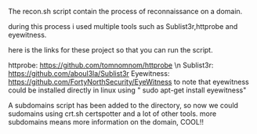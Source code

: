 The recon.sh script contain the process of reconnaissance on a domain.

during this process i used multiple tools such as Sublist3r,httprobe and eyewitness.

here is the links for these project so that you can run the script.

httprobe: https://github.com/tomnomnom/httprobe \n
Sublist3r: https://github.com/aboul3la/Sublist3r
Eyewitness: https://github.com/FortyNorthSecurity/EyeWitness
to note that eyewitness could be installed directly in linux using " sudo apt-get install eyewitness"

A subdomains script has been added to the directory, so now we could sudomains using crt.sh certspotter and a lot of other tools.
more subdomains means more information on the domain, COOL!!
